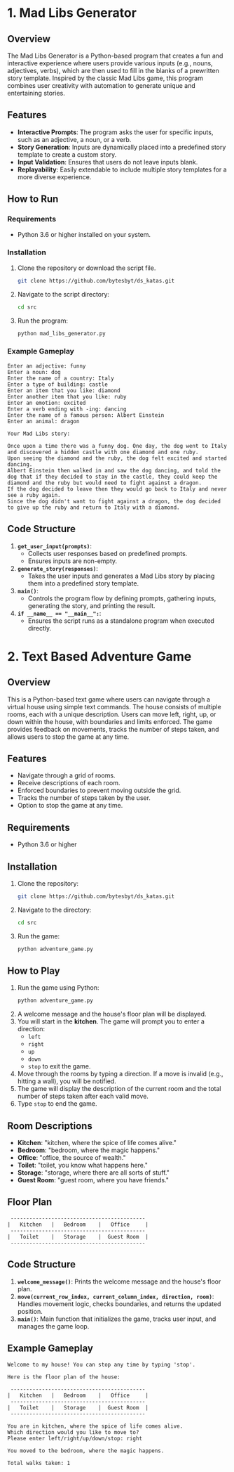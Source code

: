 
# 1. Mad Libs Generator

## Overview
The Mad Libs Generator is a Python-based program that creates a fun and interactive experience where users provide various inputs (e.g., nouns, adjectives, verbs), which are then used to fill in the blanks of a prewritten story template. Inspired by the classic Mad Libs game, this program combines user creativity with automation to generate unique and entertaining stories.

## Features
- **Interactive Prompts**: The program asks the user for specific inputs, such as an adjective, a noun, or a verb.
- **Story Generation**: Inputs are dynamically placed into a predefined story template to create a custom story.
- **Input Validation**: Ensures that users do not leave inputs blank.
- **Replayability**: Easily extendable to include multiple story templates for a more diverse experience.

## How to Run
### Requirements
- Python 3.6 or higher installed on your system.

### Installation
1. Clone the repository or download the script file.
   ```bash
   git clone https://github.com/bytesbyt/ds_katas.git
   ```
2. Navigate to the script directory:
   ```bash
   cd src
   ```
3. Run the program:
   ```bash
   python mad_libs_generator.py
   ```

### Example Gameplay
```text
Enter an adjective: funny
Enter a noun: dog
Enter the name of a country: Italy
Enter a type of building: castle
Enter an item that you like: diamond
Enter another item that you like: ruby
Enter an emotion: excited
Enter a verb ending with -ing: dancing
Enter the name of a famous person: Albert Einstein
Enter an animal: dragon

Your Mad Libs story:

Once upon a time there was a funny dog. One day, the dog went to Italy and discovered a hidden castle with one diamond and one ruby.
Upon seeing the diamond and the ruby, the dog felt excited and started dancing.
Albert Einstein then walked in and saw the dog dancing, and told the dog that if they decided to stay in the castle, they could keep the diamond and the ruby but would need to fight against a dragon.
If the dog decided to leave then they would go back to Italy and never see a ruby again.
Since the dog didn't want to fight against a dragon, the dog decided to give up the ruby and return to Italy with a diamond.
```

## Code Structure
1. **`get_user_input(prompts)`**:
   - Collects user responses based on predefined prompts.
   - Ensures inputs are non-empty.
2. **`generate_story(responses)`**:
   - Takes the user inputs and generates a Mad Libs story by placing them into a predefined story template.
3. **`main()`**:
   - Controls the program flow by defining prompts, gathering inputs, generating the story, and printing the result.
4. **`if __name__ == "__main__":`**:
   - Ensures the script runs as a standalone program when executed directly.


# 2. Text Based Adventure Game

## Overview
This is a Python-based text game where users can navigate through a virtual house using simple text commands. The house consists of multiple rooms, each with a unique description. Users can move left, right, up, or down within the house, with boundaries and limits enforced. The game provides feedback on movements, tracks the number of steps taken, and allows users to stop the game at any time.

## Features
- Navigate through a grid of rooms.
- Receive descriptions of each room.
- Enforced boundaries to prevent moving outside the grid.
- Tracks the number of steps taken by the user.
- Option to stop the game at any time.

## Requirements
- Python 3.6 or higher

## Installation
1. Clone the repository:
   ```bash
   git clone https://github.com/bytesbyt/ds_katas.git
   ```
2. Navigate to the directory:
   ```bash
   cd src
   ```
3. Run the game:
   ```bash
   python adventure_game.py
   ```

## How to Play
1. Run the game using Python:
   ```bash
   python adventure_game.py
   ```
2. A welcome message and the house's floor plan will be displayed.
3. You will start in the **kitchen**. The game will prompt you to enter a direction:
   - `left`
   - `right`
   - `up`
   - `down`
   - `stop` to exit the game.
4. Move through the rooms by typing a direction. If a move is invalid (e.g., hitting a wall), you will be notified.
5. The game will display the description of the current room and the total number of steps taken after each valid move.
6. Type `stop` to end the game.

## Room Descriptions
- **Kitchen**: "kitchen, where the spice of life comes alive."
- **Bedroom**: "bedroom, where the magic happens."
- **Office**: "office, the source of wealth."
- **Toilet**: "toilet, you know what happens here."
- **Storage**: "storage, where there are all sorts of stuff."
- **Guest Room**: "guest room, where you have friends."

## Floor Plan
```
 -------------------------------------------
|   Kitchen   |   Bedroom    |   Office     |
 -------------------------------------------
|   Toilet    |   Storage    |  Guest Room  |
 -------------------------------------------
```

## Code Structure
1. **`welcome_message()`**: Prints the welcome message and the house's floor plan.
2. **`move(current_row_index, current_column_index, direction, room)`**: Handles movement logic, checks boundaries, and returns the updated position.
3. **`main()`**: Main function that initializes the game, tracks user input, and manages the game loop.

## Example Gameplay
```
Welcome to my house! You can stop any time by typing 'stop'.

Here is the floor plan of the house:

 -------------------------------------------
|   Kitchen   |   Bedroom    |   Office     |
 -------------------------------------------
|   Toilet    |   Storage    |  Guest Room  |
 -------------------------------------------

You are in kitchen, where the spice of life comes alive.
Which direction would you like to move to?
Please enter left/right/up/down/stop: right

You moved to the bedroom, where the magic happens.

Total walks taken: 1
```